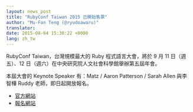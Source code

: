 ```yaml
---
layout: news_post
title: "RubyConf Taiwan 2015 已開始售票"
author: "Mu-Fan Teng (@ryudoawaru)"
translator:
date: 2015-08-04 15:30:22 +0000
lang: zh_tw
---
```


RubyConf Taiwan，台灣規模最大的 Ruby 程式語言大會，將於 9 月 11 日（週五）、12 日（週六）在中央研究院人文社會科學館舉辦第五屆年會。

本屆大會的 Keynote Speaker 有：Matz / Aaron Patterson / Sarah Allen 與李智樺 Ruddy 老師，即日起開放報名。

-  [官方網站](http://2015.rubyconf.tw)
-  [報名網站](http://rubytaiwan.kktix.cc/events/rubyconftw2015?locale=en)
